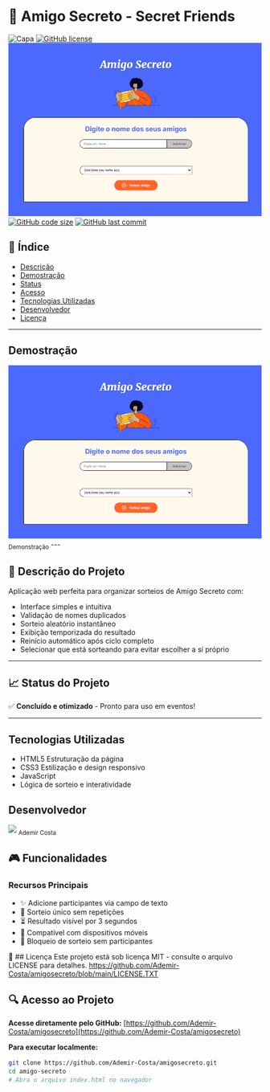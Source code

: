 # 🎅 Amigo Secreto - Secret Friends

![Capa](https://raw.githubusercontent.com/Ademir-Costa/amigosecreto.git/assets/amigo-secreto.png)
[![GitHub license](https://img.shields.io/github/license/Ademir-Costa/amigosecreto.git)](https://github.com/Ademir-Costa/amigosecreto/blob/main/LICENSE)
[![Demonstração](https://github.com/Ademir-Costa/amigosecreto/blob/main/assets/demo.png)](https://github.com/Ademir-Costa/amigosecreto/blob/main/assets/demo.png)
[![GitHub code size](https://img.shields.io/github/languages/code-size/Ademir-Costa/amigosecreto)](https://github.com/Ademir-Costa/amigosecreto/tree/main/amigosecreto_pt-main)
[![GitHub last commit](https://img.shields.io/github/last-commit/Ademir-Costa/amigosecreto)](https://github.com/Ademir-Costa/amigosecreto/commits/main)

## 📑 Índice
- [Descrição](#descrição-do-projeto)
- [Demostração](#Demonstração)
- [Status](#status-do-projeto)
- [Acesso](#acesso-ao-projeto)
- [Tecnologias Utilizadas](#Tecnologias-Utilizadas)
- [Desenvolvedor](#Desenvolvedor)
- [Licença](#licença)

---
## Demostração
<img src="https://github.com/Ademir-Costa/amigosecreto/blob/main/assets/demo.png" widrh=40>
<sub>Demonstração</sub>
---

## 🚀 Descrição do Projeto
Aplicação web perfeita para organizar sorteios de Amigo Secreto com:
- Interface simples e intuitiva
- Validação de nomes duplicados
- Sorteio aleatório instantâneo
- Exibição temporizada do resultado
- Reinício automático após ciclo completo
- Selecionar que está sorteando para evitar escolher a sí próprio

---

## 📈 Status do Projeto
✅ **Concluído e otimizado** - Pronto para uso em eventos!

---
## Tecnologias Utilizadas

- HTML5	Estruturação da página
- CSS3	Estilização e design responsivo
- JavaScript	
- Lógica de sorteio e interatividade

## Desenvolvedor
<img src="https://github.com/Ademir-Costa.png" width=115>
<sub>Ademir Costa</sub>

## 🎮 Funcionalidades

### Recursos Principais
- ✨ Adicione participantes via campo de texto
- 🎲 Sorteio único sem repetições
- ⏳ Resultado visível por 3 segundos
- 📱 Compatível com dispositivos móveis
- 🚫 Bloqueio de sorteio sem participantes

📜 ## Licença
Este projeto está sob licença MIT - consulte o arquivo LICENSE para detalhes.
https://github.com/Ademir-Costa/amigosecreto/blob/main/LICENSE.TXT


## 🔍 Acesso ao Projeto
**Acesse diretamente pelo GitHub:**
[https://github.com/Ademir-Costa/amigosecreto](https://github.com/Ademir-Costa/amigosecreto)

**Para executar localmente:**
```bash
git clone https://github.com/Ademir-Costa/amigosecreto.git
cd amigo-secreto
# Abra o arquivo index.html no navegador


